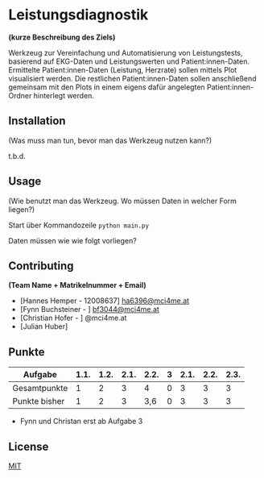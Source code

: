 # Leistungsdiagnostik
**(kurze Beschreibung des Ziels)**

Werkzeug zur Vereinfachung und Automatisierung von Leistungstests, basierend auf EKG-Daten und Leistungswerten und Patient:innen-Daten.
Ermittelte Patient:innen-Daten (Leistung, Herzrate) sollen mittels Plot visualisiert werden. Die restlichen Patient:innen-Daten sollen anschließend gemeinsam mit den Plots in einem eigens dafür angelegten Patient:innen-Ordner hinterlegt werden.


## Installation

(Was muss man tun, bevor man das Werkzeug nutzen kann?)

t.b.d.

## Usage

(Wie benutzt man das Werkzeug. Wo müssen Daten in welcher Form liegen?)

Start über Kommandozeile
```python main.py```

Daten müssen wie wie folgt vorliegen?

## Contributing
**(Team Name + Matrikelnummer + Email)**

- [Hannes Hemper - 12008637] ha6396@mci4me.at
- [Fynn Buchsteiner - ] bf3044@mci4me.at
- [Christian Hofer - ] @mci4me.at
- [Julian Huber]

## Punkte


| Aufgabe       | 1.1. | 1.2. | 2.1. | 2.2. | 3 | 2.1. | 2.2. | 2.3. |
|---------------|------|------|------|------|---|------|------|------|
| Gesamtpunkte  | 1    | 2    | 3    | 4    | 0 | 3    | 3    | 3    |
| Punkte bisher | 1    | 2    | 3    | 3,6  | 0 | 3    | 3    | 3    |

- Fynn und Christan erst ab Aufgabe 3

## License
[MIT](https://choosealicense.com/licenses/mit/)
